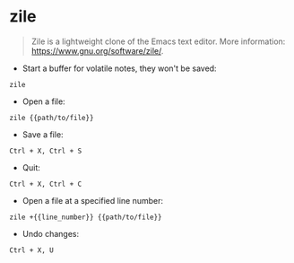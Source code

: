 # zile

> Zile is a lightweight clone of the Emacs text editor.
> More information: <https://www.gnu.org/software/zile/>.

- Start a buffer for volatile notes, they won't be saved:

`zile`

- Open a file:

`zile {{path/to/file}}`

- Save a file:

`Ctrl + X, Ctrl + S`

- Quit:

`Ctrl + X, Ctrl + C`

- Open a file at a specified line number:

`zile +{{line_number}} {{path/to/file}}`

- Undo changes:

`Ctrl + X, U`
